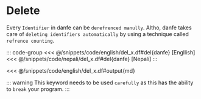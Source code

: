 # Delete
Every `Identifier` in danfe can be `derefrenced manully`. Altho, danfe takes care of `deleting identifiers automatically` by using a technique called `refrence counting`.

::: code-group
<<< @/snippets/code/english/del_x.df#del{danfe} [Engllish]
<<< @/snippets/code/nepali/del_x.df#del{danfe} [Nepali]
:::

<<< @/snippets/code/english/del_x.df#output{md}

::: warning
This keyword needs to be used `carefully` as this has the ability to `break` your program.
:::